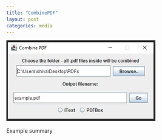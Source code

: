 ```yaml
---
title: "CombinePDF"
layout: post
categories: media
---
```


![Screenshot of CombinePDF app](/assets/combine_pdf.jpg)

Example summary
